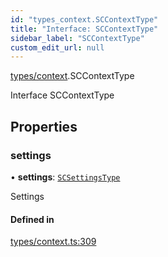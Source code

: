 ```yaml
---
id: "types_context.SCContextType"
title: "Interface: SCContextType"
sidebar_label: "SCContextType"
custom_edit_url: null
---
```


[types/context](../modules/types_context.md).SCContextType

Interface SCContextType

## Properties

### settings

• **settings**: [`SCSettingsType`](types_context.SCSettingsType.md)

Settings

#### Defined in

[types/context.ts:309](https://github.com/selfcommunity/community-ui/blob/c7df98e/packages/sc-core/src/types/context.ts#L309)
